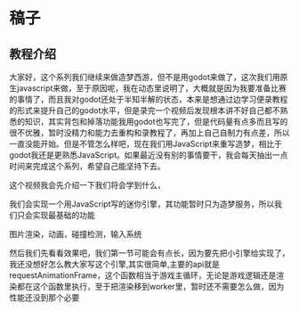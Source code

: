 # 稿子

## 教程介绍

  大家好，这个系列我们继续来做造梦西游，但不是用godot来做了，这次我们用原生javascript来做，至于原因呢，我在动态里说明了，大概就是因为我要准备比赛的事情了，而且我对godot还处于半知半解的状态，本来是想通过边学习便录教程的形式来提升自己的godot水平，但是录完一个视频后发现根本讲不好自己都不熟悉的知识，其实背包和掉落功能我用godot也写完了，但是代码量有点多而且写的很不优雅，暂时没精力和能力去重构和录教程了，再加上自己自制力有点差，所以一直没能开始。但是不管怎么样吧，现在我们用JavaScript来重写造梦，相比于godot我还是更熟悉JavaScript。如果最近没有别的事情要干，我会每天抽出一点时间来完成这个系列，希望自己能坚持下去。

  这个视频我会先介绍一下我们将会学到什么，
  
  我们会实现一个用JavaScript写的迷你引擎，其功能暂时只为造梦服务，所以我们只会实现最基础的功能

  图片渲染，动画，碰撞检测，输入系统

  然后我们先看看效果吧，我们第一节可能会有点长，因为要先把小引擎给实现了，我还没想好怎么教大家写这个引擎,其实很简单,主要的api就是requestAnimationFrame，这个函数相当于游戏主循环，无论是游戏逻辑还是渲染都在这个函数里执行，至于把渲染移到worker里，暂时还不需要怎么做，因为性能还没到那个必要
